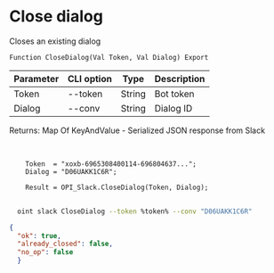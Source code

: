 ﻿---
sidebar_position: 2
---

# Close dialog
 Closes an existing dialog



`Function CloseDialog(Val Token, Val Dialog) Export`

  | Parameter | CLI option | Type | Description |
  |-|-|-|-|
  | Token | --token | String | Bot token |
  | Dialog | --conv | String | Dialog ID |

  
  Returns:  Map Of KeyAndValue - Serialized JSON response from Slack

<br/>




```bsl title="Code example"
    Token  = "xoxb-6965308400114-696804637...";
    Dialog = "D06UAKK1C6R";

    Result = OPI_Slack.CloseDialog(Token, Dialog);
```



```sh title="CLI command example"
    
  oint slack CloseDialog --token %token% --conv "D06UAKK1C6R"

```

```json title="Result"
{
  "ok": true,
  "already_closed": false,
  "no_op": false
  }
```
